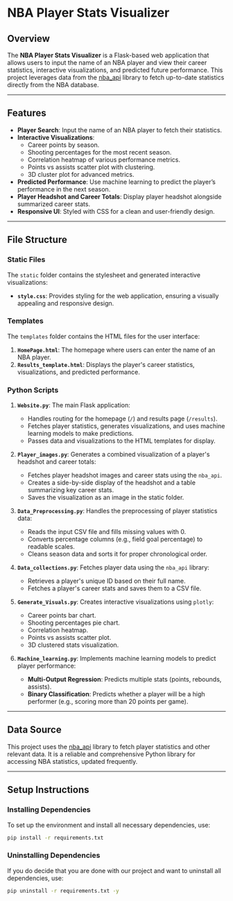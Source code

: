 # NBA Player Stats Visualizer
 
## Overview
The **NBA Player Stats Visualizer** is a Flask-based web application that allows users to input the name of an NBA player and view their career statistics, interactive visualizations, and predicted future performance. This project leverages data from the [nba_api](https://github.com/swar/nba_api) library to fetch up-to-date statistics directly from the NBA database.
 
---
 
## Features
- **Player Search**: Input the name of an NBA player to fetch their statistics.
- **Interactive Visualizations**:
  - Career points by season.
  - Shooting percentages for the most recent season.
  - Correlation heatmap of various performance metrics.
  - Points vs assists scatter plot with clustering.
  - 3D cluster plot for advanced metrics.
- **Predicted Performance**: Use machine learning to predict the player’s performance in the next season.
- **Player Headshot and Career Totals**: Display player headshot alongside summarized career stats.
- **Responsive UI**: Styled with CSS for a clean and user-friendly design.
 
---
 
## File Structure
### Static Files
The `static` folder contains the stylesheet and generated interactive visualizations:
- **`style.css`**: Provides styling for the web application, ensuring a visually appealing and responsive design.
 
### Templates
The `templates` folder contains the HTML files for the user interface:
1. **`HomePage.html`**: The homepage where users can enter the name of an NBA player.
2. **`Results_template.html`**: Displays the player's career statistics, visualizations, and predicted performance.
 
### Python Scripts
1. **`Website.py`**: The main Flask application:
   - Handles routing for the homepage (`/`) and results page (`/results`).
   - Fetches player statistics, generates visualizations, and uses machine learning models to make predictions.
   - Passes data and visualizations to the HTML templates for display.
 
2. **`Player_images.py`**: Generates a combined visualization of a player's headshot and career totals:
   - Fetches player headshot images and career stats using the `nba_api`.
   - Creates a side-by-side display of the headshot and a table summarizing key career stats.
   - Saves the visualization as an image in the static folder.
 
3. **`Data_Preprocessing.py`**: Handles the preprocessing of player statistics data:
   - Reads the input CSV file and fills missing values with 0.
   - Converts percentage columns (e.g., field goal percentage) to readable scales.
   - Cleans season data and sorts it for proper chronological order.
 
4. **`Data_collections.py`**: Fetches player data using the `nba_api` library:
   - Retrieves a player's unique ID based on their full name.
   - Fetches a player's career stats and saves them to a CSV file.
 
5. **`Generate_Visuals.py`**: Creates interactive visualizations using `plotly`:
   - Career points bar chart.
   - Shooting percentages pie chart.
   - Correlation heatmap.
   - Points vs assists scatter plot.
   - 3D clustered stats visualization.
 
6. **`Machine_learning.py`**: Implements machine learning models to predict player performance:
   - **Multi-Output Regression**: Predicts multiple stats (points, rebounds, assists).
   - **Binary Classification**: Predicts whether a player will be a high performer (e.g., scoring more than 20 points per game).
 
---
 
## Data Source
This project uses the [nba_api](https://github.com/swar/nba_api) library to fetch player statistics and other relevant data. It is a reliable and comprehensive Python library for accessing NBA statistics, updated frequently.
 
---
 
## Setup Instructions
### Installing Dependencies
To set up the environment and install all necessary dependencies, use:
```bash
pip install -r requirements.txt
```
### Uninstalling Dependencies
If you do decide that you are done with our project and want to uninstall all dependencies, use:
```bash
pip uninstall -r requirements.txt -y
